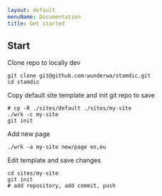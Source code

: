 ```yaml
layout: default
menuName: Documentation
title: Get started
```
<!--config-->
## Start


Clone repo to locally dev 

```shell
git clone git@github.com:wunderwa/stamdic.git
cd stamdic
```

Copy default site template and init git repo to save  

```shell
# cp -R ./sites/default ./sites/my-site
./wrk -c my-site
git init
```

Add new page

```shell
./wrk -a my-site new/page en,eu  
```

Edit template and save changes

```shell
cd sites/my-site
git init
# add repository, add commit, push  
```
